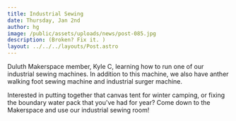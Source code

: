 ```yaml
---
title: Industrial Sewing
date: Thursday, Jan 2nd
author: hg
image: /public/assets/uploads/news/post-085.jpg
description: (Broken? Fix it. )
layout: ../../../layouts/Post.astro
---
```


Duluth Makerspace member, Kyle C, learning how to run one of our industrial sewing machines. In addition to this machine, we also have anther walking foot sewing machine and industrial surger machine.

Interested in putting together that canvas tent for winter camping, or fixing the boundary water pack that you've had for year? Come down to the Makerspace and use our industrial sewing room!
